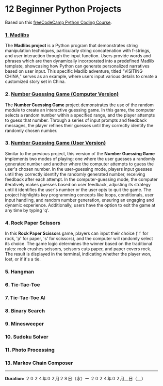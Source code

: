 # 12 Beginner Python Projects

Based on this [freeCodeCamp Python Coding Course](https://youtu.be/8ext9G7xspg?si=0wxN4enC_zf7KdcQ).


### [1. Madlibs](01_madlibs/)
The **Madlibs project** is a Python program that demonstrates string manipulation techniques, particularly string concatenation with f-strings, and user interaction through the input function. Users provide words and phrases which are then dynamically incorporated into a predefined Madlib template, showcasing how Python can generate personalized narratives based on user input. This specific Madlib adventure, titled "VISITING CHINA," serves as an example, where users input various details to create a customized story set in China.

### 2. [Number Guessing Game (Computer Version)](02_number_guessing_game_computer/)
The **Number Guessing Game** project demonstrates the use of the random module to create an interactive guessing game. In this game, the computer selects a random number within a specified range, and the player attempts to guess that number. Through a series of input prompts and feedback messages, the player refines their guesses until they correctly identify the randomly chosen number.

### 3. [Number Guessing Game (User Version)](03_number_guessing_game_user/)
Similar to the previous project, this version of the **Number Guessing Game** implements two modes of playing: one where the user guesses a randomly generated number and another where the computer attempts to guess the user's chosen number. In the user-guessing mode, players input guesses until they correctly identify the randomly generated number, receiving feedback after each attempt. In the computer-guessing mode, the computer iteratively makes guesses based on user feedback, adjusting its strategy until it identifies the user's number or the user opts to quit the game. The project highlights key programming concepts like loops, conditionals, user input handling, and random number generation, ensuring an engaging and dynamic experience. Additionally, users have the option to exit the game at any time by typing 'q'.

### 4. Rock Paper Scissors
In this **Rock Paper Scissors** game, players can input their choice ('r' for rock, 'p' for paper, 's' for scissors), and the computer will randomly select its choice. The game logic determines the winner based on the traditional rules: rock crushes scissors, scissors cuts paper, and paper covers rock. The result is displayed in the terminal, indicating whether the player won, lost, or if it's a tie. 

### 5. Hangman

### 6. Tic-Tac-Toe

### 7. Tic-Tac-Toe AI

### 8. Binary Search

### 9. Minesweeper

### 10. Sudoku Solver

### 11. Photo Processing

### 13. Markov Chain Composer

---
**Duration:** ２０２４年０２月２８日（水）ー ２０２４年０２月＿日（＿）